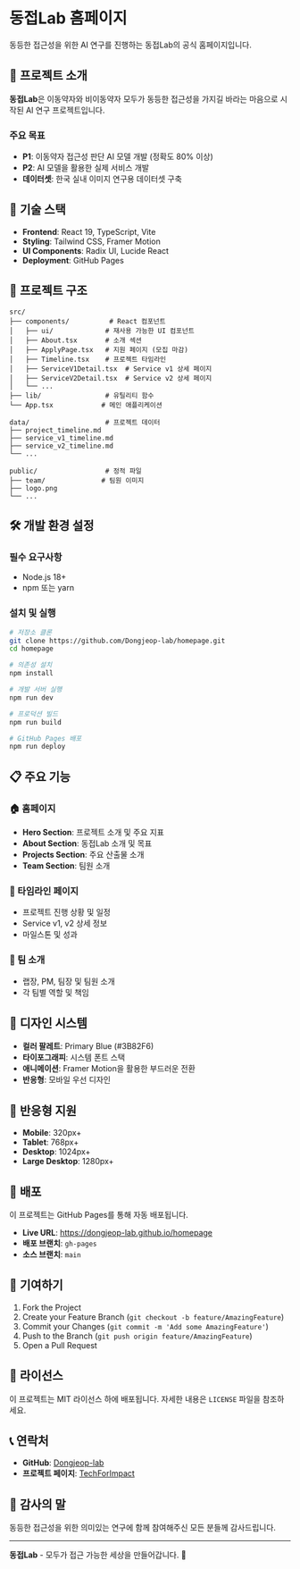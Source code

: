 # 동접Lab 홈페이지

동등한 접근성을 위한 AI 연구를 진행하는 동접Lab의 공식 홈페이지입니다.

## 🎯 프로젝트 소개

**동접Lab**은 이동약자와 비이동약자 모두가 동등한 접근성을 가지길 바라는 마음으로 시작된 AI 연구 프로젝트입니다. 

### 주요 목표
- **P1**: 이동약자 접근성 판단 AI 모델 개발 (정확도 80% 이상)
- **P2**: AI 모델을 활용한 실제 서비스 개발
- **데이터셋**: 한국 실내 이미지 연구용 데이터셋 구축

## 🚀 기술 스택

- **Frontend**: React 19, TypeScript, Vite
- **Styling**: Tailwind CSS, Framer Motion
- **UI Components**: Radix UI, Lucide React
- **Deployment**: GitHub Pages

## 📁 프로젝트 구조

```
src/
├── components/          # React 컴포넌트
│   ├── ui/             # 재사용 가능한 UI 컴포넌트
│   ├── About.tsx       # 소개 섹션
│   ├── ApplyPage.tsx   # 지원 페이지 (모집 마감)
│   ├── Timeline.tsx    # 프로젝트 타임라인
│   ├── ServiceV1Detail.tsx  # Service v1 상세 페이지
│   ├── ServiceV2Detail.tsx  # Service v2 상세 페이지
│   └── ...
├── lib/                # 유틸리티 함수
└── App.tsx            # 메인 애플리케이션

data/                   # 프로젝트 데이터
├── project_timeline.md
├── service_v1_timeline.md
├── service_v2_timeline.md
└── ...

public/                 # 정적 파일
├── team/              # 팀원 이미지
├── logo.png
└── ...
```

## 🛠️ 개발 환경 설정

### 필수 요구사항
- Node.js 18+ 
- npm 또는 yarn

### 설치 및 실행

```bash
# 저장소 클론
git clone https://github.com/Dongjeop-lab/homepage.git
cd homepage

# 의존성 설치
npm install

# 개발 서버 실행
npm run dev

# 프로덕션 빌드
npm run build

# GitHub Pages 배포
npm run deploy
```

## 📋 주요 기능

### 🏠 홈페이지
- **Hero Section**: 프로젝트 소개 및 주요 지표
- **About Section**: 동접Lab 소개 및 목표
- **Projects Section**: 주요 산출물 소개
- **Team Section**: 팀원 소개

### 📅 타임라인 페이지
- 프로젝트 진행 상황 및 일정
- Service v1, v2 상세 정보
- 마일스톤 및 성과

### 👥 팀 소개
- 랩장, PM, 팀장 및 팀원 소개
- 각 팀별 역할 및 책임

## 🎨 디자인 시스템

- **컬러 팔레트**: Primary Blue (#3B82F6)
- **타이포그래피**: 시스템 폰트 스택
- **애니메이션**: Framer Motion을 활용한 부드러운 전환
- **반응형**: 모바일 우선 디자인

## 📱 반응형 지원

- **Mobile**: 320px+
- **Tablet**: 768px+
- **Desktop**: 1024px+
- **Large Desktop**: 1280px+

## 🚀 배포

이 프로젝트는 GitHub Pages를 통해 자동 배포됩니다.

- **Live URL**: https://dongjeop-lab.github.io/homepage
- **배포 브랜치**: `gh-pages`
- **소스 브랜치**: `main`

## 🤝 기여하기

1. Fork the Project
2. Create your Feature Branch (`git checkout -b feature/AmazingFeature`)
3. Commit your Changes (`git commit -m 'Add some AmazingFeature'`)
4. Push to the Branch (`git push origin feature/AmazingFeature`)
5. Open a Pull Request

## 📄 라이선스

이 프로젝트는 MIT 라이선스 하에 배포됩니다. 자세한 내용은 `LICENSE` 파일을 참조하세요.

## 📞 연락처

- **GitHub**: [Dongjeop-lab](https://github.com/Dongjeop-lab)
- **프로젝트 페이지**: [TechForImpact](https://techforimpact.io/lab/project/15)

## 🙏 감사의 말

동등한 접근성을 위한 의미있는 연구에 함께 참여해주신 모든 분들께 감사드립니다.

---

**동접Lab** - 모두가 접근 가능한 세상을 만들어갑니다. 🌟